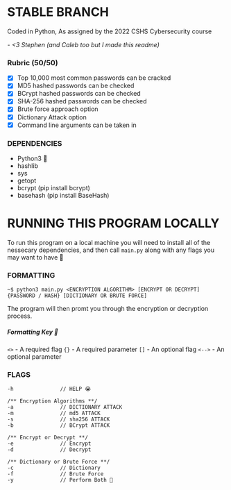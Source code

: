 # STABLE BRANCH

Coded in Python, As assigned by the 2022 CSHS Cybersecurity course

*- <3 Stephen (and Caleb too but I made this readme)*
### Rubric (50/50)

- [x] Top 10,000 most common passwords can be cracked
- [x] MD5 hashed passwords can be checked
- [x] BCrypt hashed passwords can be checked
- [x] SHA-256 hashed passwords can be checked
- [x] Brute force approach option
- [x] Dictionary Attack option
- [X] Command line arguments can be taken in

### DEPENDENCIES
 - Python3 🥱
 - hashlib
 - sys
 - getopt
 - bcrypt (pip install bcrypt)
 - basehash (pip install BaseHash)

# RUNNING THIS PROGRAM LOCALLY

To run this program on a local machine you will need to install all of the nessecary dependencies, and then call `main.py` along with any flags you may want to have 🫡

### FORMATTING

```
~$ python3 main.py <ENCRYPTION ALGORITHM> [ENCRYPT OR DECRYPT] {PASSWORD / HASH} [DICTIONARY OR BRUTE FORCE]
```
The program will then promt you through the encryption or decryption process.

##### Formatting Key 🤡
`<>` - A required flag 
`{}` - A required parameter 
`[]` - An optional flag 
`<-->` - An optional parameter 

### FLAGS

```
-h               // HELP 😭

/** Encryption Algorithms **/
-a               // DICTIONARY ATTACK
-m               // md5 ATTACK
-s               // sha256 ATTACK
-b               // BCrypt ATTACK

/** Encrypt or Decrypt **/
-e               // Encrypt
-d               // Decrypt

/** Dictionary or Brute Force **/
-c               // Dictionary
-f               // Brute Force
-y               // Perform Both 🥵
```
